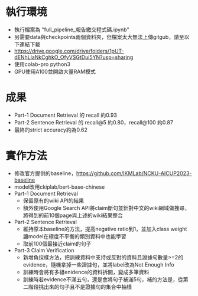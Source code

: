 # 執行環境
* 執行檔案為 "full_pipeline_報告繳交程式碼.ipynb"
* 另需要data與checkpoints兩個資料夾，但檔案太大無法上傳gitgub，請至以下連結下載
 * https://drive.google.com/drive/folders/1pUT-dENhLlaNkCghkO_OfyVSGtDui5YN?usp=sharing
* 使用colab-pro python3
* GPU使用A100並開啟大量RAM模式

# 成果
* Part-1 Document Retrieval 的 recall 約0.93
* Part-2 Sentence Retrieval 的 recall@5 約0.80，recall@100 約0.87
* 最終的strict accuracy約為0.62

# 實作方法
* 修改官方提供的baseline，https://github.com/IKMLab/NCKU-AICUP2023-baseline
* model改用ckiplab/bert-base-chinese
* Part-1 Document Retrieval
  * 保留原有的wiki API的結果
  * 額外使用Google Search API將claim斷句並針對中文的wiki網域做搜尋，將得到的前10個page與上述的wiki結果整合
* Part-2 Sentence Retrieval
  * 維持原本baseline的方法，提高negative ratio到1，並加入class weight讓model在極度不平衡的類別資料中也能學習
  * 取前100個最接近claim的句子
* Part-3 Claim Verification
  * 新增負採樣方法，把訓練資料中支持或反對的資料且證據句數量>=2的evidence，隨機拿掉一些證據句，並將label改為Not Enough Info
  * 訓練時會將有多組enidence的資料拆開，變成多筆資料
  * 訓練時若evidence不滿五句，還是會將句子補滿5句，補的方法是，從第二階段挑出來的句子且不是證據句的集合中抽樣
